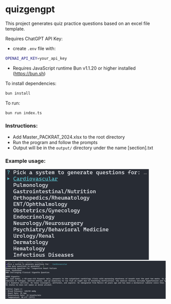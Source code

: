 # quizgengpt

This project generates quiz practice questions based on an excel file template.

Requires ChatGPT API Key:
- create `.env` file with:
```bash
OPENAI_API_KEY=your_api_key
```
- Requires JavaScript runtime Bun v1.1.20 or higher installed (https://bun.sh)

To install dependencies:

```bash
bun install
```

To run:

```bash
bun run index.ts
```

### Instructions:
- Add Master_PACKRAT_2024.xlsx to the root directory
- Run the program and follow the prompts
- Output will be in the `output/` directory under the name [section].txt

### Example usage:
![Img](./img/Screenshot%202024-07-14%20155428.png)
![Img2](./img/Screenshot%202024-07-14%20155522.png)
